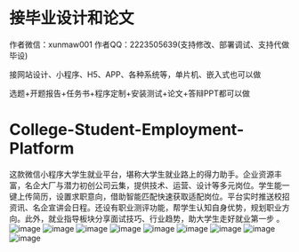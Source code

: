 # 接毕业设计和论文
作者微信：xunmaw001  作者QQ：2223505639(支持修改、部署调试、支持代做毕设)

接网站设计、小程序、H5、APP、各种系统等，单片机、嵌入式也可以做

选题+开题报告+任务书+程序定制+安装测试+论文+答辩PPT都可以做
# College-Student-Employment-Platform
这款微信小程序大学生就业平台，堪称大学生就业路上的得力助手。企业资源丰富，名企大厂与潜力初创公司云集，提供技术、运营、设计等多元岗位。学生能一键上传简历，设置求职意向，借助智能匹配快速获取适配岗位。平台实时推送校招资讯、名企宣讲会日程。还设有职业测评功能，帮学生认知自身优势，规划职业方向。此外，就业指导板块分享面试技巧、行业趋势，助大学生走好就业第一步 。 
![image](https://github.com/user-attachments/assets/f8c8ed12-6bc2-4bd5-b1cb-76782fae646c)
![image](https://github.com/user-attachments/assets/870b5281-6e8b-4710-9216-6259ee5a9de0)
![image](https://github.com/user-attachments/assets/db83e329-1774-4a06-bbeb-795378e41086)
![image](https://github.com/user-attachments/assets/a4055c8d-8922-4a61-8088-dca0b0398739)
![image](https://github.com/user-attachments/assets/a32adc7f-3b7c-4ee3-b91d-583eb4c0418c)
![image](https://github.com/user-attachments/assets/e8d321fc-f5e9-4754-a408-b47641a18d2b)
![image](https://github.com/user-attachments/assets/4fcc44cc-9b99-4906-a7a6-a4b8928a417d)
![image](https://github.com/user-attachments/assets/5b5adb55-f51f-4300-9c58-fe809d645f2c)
![image](https://github.com/user-attachments/assets/7c478be7-6a77-423b-a4bf-d2f41f32c45c)
